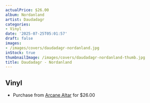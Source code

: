 ```yaml
---
actualPrice: $26.00
album: Nordanland
artist: Daudadagr
categories:
- Vinyl
date: '2025-07-25T05:01:57'
draft: false
images:
- /images/covers/daudadagr-nordanland.jpg
inStock: true
thumbnailImage: /images/covers/daudadagr-nordanland-thumb.jpg
title: Daudadagr - Nordanland
---
```


## Vinyl
* Purchase from [Arcane Altar](https://arcanealtar.bigcartel.com/product/daudadagr-nordanland-12-lp) for $26.00
